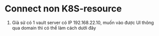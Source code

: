 # Connect non K8S-resource 


1. Giả sử có 1 vault server có IP 192.168.22.10, muốn vào được UI thông qua domain thì có thể làm cách dưới đây


